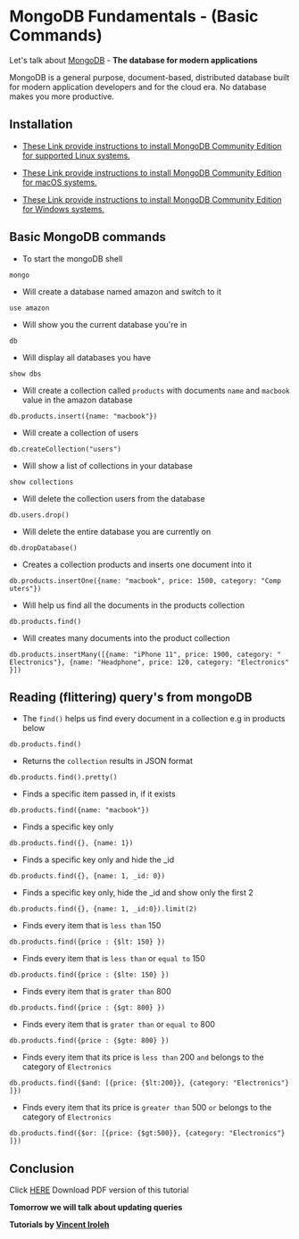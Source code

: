 # MongoDB Fundamentals - (Basic Commands)

Let's talk about [MongoDB](https://www.mongodb.com/) - **The database for modern applications**

MongoDB is a general purpose, document-based, distributed database built for modern application developers and for the cloud era. No database makes you more productive.

## Installation

- [These Link provide instructions to install MongoDB Community Edition for supported Linux systems.](https://docs.mongodb.com/manual/administration/install-on-linux/)

- [These Link provide instructions to install MongoDB Community Edition for macOS systems.](https://docs.mongodb.com/manual/tutorial/install-mongodb-on-os-x/)

- [These Link provide instructions to install MongoDB Community Edition for Windows systems.](https://docs.mongodb.com/manual/tutorial/install-mongodb-on-windows/)


## Basic MongoDB commands

- To start the mongoDB shell
```shell
mongo
``` 

- Will create a database named amazon and switch to it
```shell
use amazon
```
- Will show you the current database you're in
```shell
db
```

- Will display all databases you have
```shell
show dbs
```

- Will create a collection called `products` with documents `name` and `macbook` value in the amazon database
```shell
db.products.insert({name: "macbook"})
```

- Will create a collection of users
```shell
db.createCollection("users")
```

- Will show a list of collections in your database
```shell
show collections
```

- Will delete the collection users from the database
```shell
db.users.drop()
```

- Will delete the entire database you are currently on
```shell
db.dropDatabase()
```

- Creates a collection products and inserts one document into it
```shell
db.products.insertOne({name: "macbook", price: 1500, category: "Comp uters"})
```

- Will help us find all the documents in the products collection
```shell
db.products.find()
```

- Will creates many documents into the product collection
```shell
db.products.insertMany([{name: "iPhone 11", price: 1900, category: " Electronics"}, {name: "Headphone", price: 120, category: "Electronics" }])
```

## Reading (flittering) query's from mongoDB

- The `find()` helps us find every document in a collection e.g in products below
```shell
db.products.find()
```

- Returns the `collection` results in JSON format
```shell
db.products.find().pretty()
```

- Finds a specific item passed in, if it exists
```shell
db.products.find({name: "macbook"})

```

- Finds a specific key only
```shell
db.products.find({}, {name: 1})
```

- Finds a specific key only and hide the _id
```shell
db.products.find({}, {name: 1, _id: 0})
```

- Finds a specific key only, hide the _id and show only the first 2
```shell
db.products.find({}, {name: 1, _id:0}).limit(2)
```

- Finds every item that is `less than` 150
```shell
db.products.find({price : {$lt: 150} })
```

- Finds every item that is `less than` or `equal to` 150
```shell
db.products.find({price : {$lte: 150} })
```

- Finds every item that is `grater than` 800
```shell
db.products.find({price : {$gt: 800} })
```

- Finds every item that is `grater than` or `equal to` 800
```shell
db.products.find({price : {$gte: 800} })
```

- Finds every item that its price is `less than` 200 `and` belongs to the category of `Electronics`
```shell
db.products.find({$and: [{price: {$lt:200}}, {category: "Electronics"} ]})
```

- Finds every item that its price is `greater than` 500 `or` belongs to the category of `Electronics`
```shell
db.products.find({$or: [{price: {$gt:500}}, {category: "Electronics"} ]})
```

## Conclusion

Click [HERE](MongoDB_Fundamentals(BasicCommands).pdf) Download PDF version of this tutorial 

**Tomorrow we will talk about updating queries**

__**Tutorials by [Vincent Iroleh](https://iroleh.me/)**__